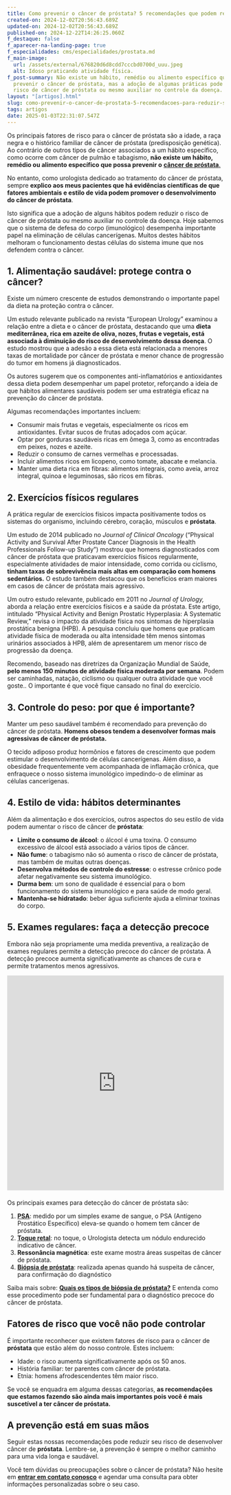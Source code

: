 ```yaml
---
title: Como prevenir o câncer de próstata? 5 recomendações que podem reduzir seu risco
created-on: 2024-12-02T20:56:43.689Z
updated-on: 2024-12-02T20:56:43.689Z
published-on: 2024-12-22T14:26:25.060Z
f_destaque: false
f_aparecer-na-landing-page: true
f_especialidades: cms/especialidades/prostata.md
f_main-image:
  url: /assets/external/676820d6d8cdd7cccbd0700d_uuu.jpeg
  alt: Idoso praticando atividade física.
f_post-summary: Não existe um hábito, remédio ou alimento específico que possa
  prevenir o câncer de próstata, mas a adoção de algumas práticas pode reduzir o
  risco de câncer de próstata ou mesmo auxiliar no controle da doença.
layout: "[artigos].html"
slug: como-prevenir-o-cancer-de-prostata-5-recomendacoes-para-reduzir-seu-risco
tags: artigos
date: 2025-01-03T22:31:07.547Z
---
```

Os principais fatores de risco para o câncer de próstata são a idade, a raça negra e o histórico familiar de câncer de próstata (predisposição genética). Ao contrário de outros tipos de câncer associados a um hábito específico, como ocorre com câncer de pulmão e tabagismo, **não existe um hábito, remédio ou alimento específico que possa prevenir o** [**câncer de próstata**.](https://uroconsult.com.br/artigos/cancer-de-prostata-a-importancia-do-diagnostico-precoce/)

No entanto, como urologista dedicado ao tratamento do câncer de próstata, sempre **explico aos meus pacientes que há evidências científicas de que fatores ambientais e estilo de vida podem promover o desenvolvimento do câncer de próstata**.

Isto significa que a adoção de alguns hábitos podem reduzir o risco de câncer de próstata ou mesmo auxiliar no controle da doença. Hoje sabemos que o sistema de defesa do corpo (imunológico) desempenha importante papel na eliminação de células cancerígenas. Muitos destes hábitos melhoram o funcionamento destas células do sistema imune que nos defendem contra o câncer.

## **1. Alimentação saudável: protege contra o câncer?**

Existe um número crescente de estudos demonstrando o importante papel da dieta na proteção contra o câncer.

Um estudo relevante publicado na revista “European Urology” examinou a relação entre a dieta e o câncer de próstata, destacando que uma **dieta mediterrânea, rica em azeite de oliva, nozes, frutas e vegetais, está associada à diminuição do risco de desenvolvimento dessa doença**. O estudo mostrou que a adesão a essa dieta está relacionada a menores taxas de mortalidade por câncer de próstata e menor chance de progressão do tumor em homens já diagnosticados.

Os autores sugerem que os componentes anti-inflamatórios e antioxidantes dessa dieta podem desempenhar um papel protetor, reforçando a ideia de que hábitos alimentares saudáveis podem ser uma estratégia eficaz na prevenção do câncer de próstata.

Algumas recomendações importantes incluem:

* Consumir mais frutas e vegetais, especialmente os ricos em antioxidantes. Evitar sucos de frutas adoçados com açúcar.
* Optar por gorduras saudáveis ricas em ômega 3, como as encontradas em peixes, nozes e azeite.
* Reduzir o consumo de carnes vermelhas e processadas.
* Incluir alimentos ricos em licopeno, como tomate, abacate e melancia.
* Manter uma dieta rica em fibras: alimentos integrais, como aveia, arroz integral, quinoa e leguminosas, são ricos em fibras.

## **2. Exercícios físicos regulares**

A prática regular de exercícios físicos impacta positivamente todos os sistemas do organismo, incluindo cérebro, coração, músculos e **próstata**.

Um estudo de 2014 publicado no *Journal of Clinical Oncology* (“Physical Activity and Survival After Prostate Cancer Diagnosis in the Health Professionals Follow-up Study”) mostrou que homens diagnosticados com câncer de próstata que praticavam exercícios físicos regularmente, especialmente atividades de maior intensidade, como corrida ou ciclismo, **tinham taxas de sobrevivência mais altas em comparação com homens sedentários.** O estudo também destacou que os benefícios eram maiores em casos de câncer de próstata mais agressivo.

Um outro estudo relevante, publicado em 2011 no *Journal of Urology,* aborda a relação entre exercícios físicos e a saúde da próstata. Este artigo, intitulado “Physical Activity and Benign Prostatic Hyperplasia: A Systematic Review,” revisa o impacto da atividade física nos sintomas de hiperplasia prostática benigna (HPB). A pesquisa concluiu que homens que praticam atividade física de moderada ou alta intensidade têm menos sintomas urinários associados à HPB, além de apresentarem um menor risco de progressão da doença.

Recomendo, baseado nas diretrizes da Organização Mundial de Saúde, **pelo menos 150 minutos de atividade física moderada por semana**. Podem ser caminhadas, natação, ciclismo ou qualquer outra atividade que você goste.. O importante é que você fique cansado no final do exercício.

## **3. Controle do peso: por que é importante?**

Manter um peso saudável também é recomendado para prevenção do câncer de próstata. **Homens obesos tendem a desenvolver formas mais agressivas de câncer de próstata.**

O tecido adiposo produz hormônios e fatores de crescimento que podem estimular o desenvolvimento de células cancerígenas. Além disso, a obesidade frequentemente vem acompanhada de inflamação crônica, que enfraquece o nosso sistema imunológico impedindo-o de eliminar as células cancerígenas.

## **4. Estilo de vida: hábitos determinantes**

Além da alimentação e dos exercícios, outros aspectos do seu estilo de vida podem aumentar o risco de câncer de **próstata**:

* **Limite o consumo de álcool**: o álcool é uma toxina. O consumo excessivo de álcool está associado a vários tipos de câncer.
* **Não fume**: o tabagismo não só aumenta o risco de câncer de próstata, mas também de muitas outras doenças.
* **Desenvolva métodos de controle do estresse**: o estresse crônico pode afetar negativamente seu sistema imunológico.
* **Durma bem**: um sono de qualidade é essencial para o bom funcionamento do sistema imunológico e para saúde de modo geral.
* **Mantenha-se hidratado**: beber água suficiente ajuda a eliminar toxinas do corpo.

## **5. Exames regulares: faça a detecção precoce**

Embora não seja propriamente uma medida preventiva, a realização de exames regulares permite a detecção precoce do câncer de próstata. A detecção precoce aumenta significativamente as chances de cura e permite tratamentos menos agressivos.

<div style="text-align: center; margin-bottom: 20px;">
  <iframe
    width="100%"
    height="500"
    src="https://www.youtube.com/embed/270ZnBqTaG4"
    title="Elevação do PSA. Quais são as causas?"
    frameborder="0"
    allow="accelerometer; autoplay; clipboard-write; encrypted-media; gyroscope; picture-in-picture; web-share"
    referrerpolicy="strict-origin-when-cross-origin"
    allowfullscreen
    id="responsive-video"
    style="max-width: 800px; margin: 0 auto; display: block;"
  ></iframe>
  <script>
    function adjustIframeHeight() {
      var iframe = document.getElementById('responsive-video');
      if (window.innerWidth < 768) {
        iframe.style.height = '300px'; // Altura para celular
      } else {
        iframe.style.height = '500px'; // Altura para desktop
      }
    }  </script>
</div>

Os principais exames para detecção do câncer de próstata são:

1. **[PSA](https://uroconsult.com.br/artigos/o-exame-de-psa/)**: medido por um simples exame de sangue, o PSA (Antígeno Prostático Específico) eleva-se quando o homem tem câncer de próstata.
2. **[Toque retal](https://uroconsult.com.br/artigos/exame-de-toque-retal/)**: no toque, o Urologista detecta um nódulo endurecido indicativo de câncer.
3. **Ressonância magnética**: este exame mostra áreas suspeitas de câncer de próstata.
4. **[Biópsia de próstata](https://uroconsult.com.br/artigos/biopsia-de-prostata-transperineal-em-manaus/)**: realizada apenas quando há suspeita de câncer, para confirmação do diagnóstico

Saiba mais sobre: **[Quais os tipos de biópsia de próstata?](https://uroconsult.com.br/artigos/quais-sao-os-tipos-de-biopsia-de-prostata/)** E entenda como esse procedimento pode ser fundamental para o diagnóstico precoce do câncer de próstata.

## **Fatores de risco que você não pode controlar**

É importante reconhecer que existem fatores de risco para o câncer de **próstata** que estão além do nosso controle. Estes incluem:

* Idade: o risco aumenta significativamente após os 50 anos.
* História familiar: ter parentes com câncer de próstata.
* Etnia: homens afrodescendentes têm maior risco.

Se você se enquadra em alguma dessas categorias, **as recomendações que estamos fazendo são ainda mais importantes pois você é mais suscetível a ter câncer de próstata.**

## **A prevenção está em suas mãos**

Seguir estas nossas recomendações pode reduzir seu risco de desenvolver câncer de **próstata**. Lembre-se, a prevenção é sempre o melhor caminho para uma vida longa e saudável.

Você tem dúvidas ou preocupações sobre o câncer de próstata? Não hesite em **[entrar em contato conosco](https://api.whatsapp.com/send?phone=5592981270310)** e agendar uma consulta para obter informações personalizadas sobre o seu caso.